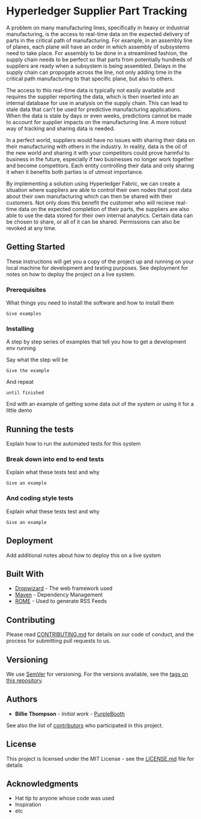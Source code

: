 # Hyperledger Supplier Part Tracking

A problem on many manufacturing lines, specifically in heavy or industrial manufacturing, is the access to real-time data on the expected delivery of parts in the critical path of manufacturing. For example, in an assembly line of planes, each plane will have an order in which assembly of subsystems need to take place. For assembly to be done in a streamlined fashion, the supply chain needs to be perfect so that parts from potentially hundreds of suppliers are ready when a subsystem is being assembled. Delays in the supply chain can propogate across the line, not only adding time in the critical path manufacturing to that specific plane, but also to others.

The access to this real-time data is typically not easily available and requires the supplier reporting the data, which is then inserted into an internal database for use in analysis on the supply chain. This can lead to stale data that can't be used for predictive manufacturing applications. When the data is stale by days or even weeks, predictions cannot be made to account for supplier impacts on the manufacturing line. A more robust way of tracking and sharing data is needed.

In a perfect world, suppliers would have no issues with sharing their data on their manufacturing with others in the industry. In reality, data is the oil of the new world and sharing it with your competitors could prove harmful to business in the future, especially if two businesses no longer work together and become competitors. Each entity controlling their data and only sharing it when it benefits both parties is of utmost importance.

By implementing a solution using Hyperledger Fabric, we can create a situation where suppliers are able to control their own nodes that post data about their own manufacturing which can then be shared with their customers. Not only does this benefit the customer who will recieve real-time data on the expected completion of their parts, the suppliers are also able to use the data stored for their own internal analytics. Certain data can be chosen to share, or all of it can be shared. Permissions can also be revoked at any time.

## Getting Started

These instructions will get you a copy of the project up and running on your local machine for development and testing purposes. See deployment for notes on how to deploy the project on a live system.

### Prerequisites

What things you need to install the software and how to install them

```
Give examples
```

### Installing

A step by step series of examples that tell you how to get a development env running

Say what the step will be

```
Give the example
```

And repeat

```
until finished
```

End with an example of getting some data out of the system or using it for a little demo

## Running the tests

Explain how to run the automated tests for this system

### Break down into end to end tests

Explain what these tests test and why

```
Give an example
```

### And coding style tests

Explain what these tests test and why

```
Give an example
```

## Deployment

Add additional notes about how to deploy this on a live system

## Built With

* [Dropwizard](http://www.dropwizard.io/1.0.2/docs/) - The web framework used
* [Maven](https://maven.apache.org/) - Dependency Management
* [ROME](https://rometools.github.io/rome/) - Used to generate RSS Feeds

## Contributing

Please read [CONTRIBUTING.md](https://gist.github.com/PurpleBooth/b24679402957c63ec426) for details on our code of conduct, and the process for submitting pull requests to us.

## Versioning

We use [SemVer](http://semver.org/) for versioning. For the versions available, see the [tags on this repository](https://github.com/your/project/tags). 

## Authors

* **Billie Thompson** - *Initial work* - [PurpleBooth](https://github.com/PurpleBooth)

See also the list of [contributors](https://github.com/your/project/contributors) who participated in this project.

## License

This project is licensed under the MIT License - see the [LICENSE.md](LICENSE.md) file for details

## Acknowledgments

* Hat tip to anyone whose code was used
* Inspiration
* etc
